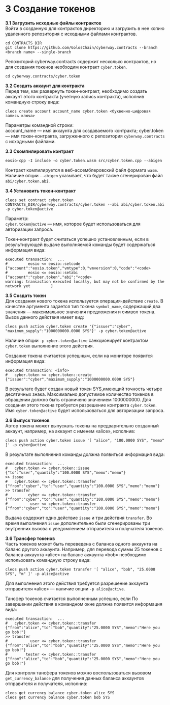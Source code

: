 
# 3 Создание токенов
**3.1 Загрузить исходные файлы контрактов**  
Войти в созданную для контрактов директорию и загрузить в нее копию удаленного репозитория с исходными файлами контрактов.
```
cd CONTRACTS_DIR
git clone https://github.com/GolosChain/cyberway.contracts --branch <branch name> --single-branch
```
Репозиторий cyberway.contracts содержит несколько контрактов, но для создания токенов необходим контракт `cyber.token`. 

```
cd cyberway.contracts/cyber.token
```  

**3.2 Создать аккаунт для контракта**  
Перед тем, как развернуть токен-контракт, необходимо создать аккаунт этого контракта (учетную запись контракта), исполнив командную строку вида:  
```
cleos create account account_name cyber.token <буквенно-цифровая запись ключа>
```  
Параметры командной строки:  
account_name — имя аккаунта для создаваемого контракта;
cyber.token — имя токен-контракта, загруженного с репозитория `cyberway.contracts` с исходными файлами.  

**3.3 Скомпилировать контракт**  
```
eosio-cpp -I include -o cyber.token.wasm src/cyber.token.cpp --abigen
```
Контракт компилируется в веб-ассемблеровский файл формата `wasm`. Наличие опции `--abigen` указывает, что будет также сгенерирован файл `abi/cyber.token.abi`.  

**3.4 Установить токен-контракт**
```
cleos set contract cyber.token CONTRACTS_DIR/cyberway.contracts/cyber.token --abi abi/cyber.token.abi -p cyber.token@active
```  
Параметр:  
`cyber.token@active` — имя, которое будет использоваться для авторизации запроса.  

Токен-контракт будет считаться успешно установленным, если в результирующей выдаче выполняемой команды будет содержаться информация вида:
```.
executed transaction:  ... 
#         eosio <= eosio::setcode               {"account":"eosio.token","vmtype":0,"vmversion":0,"code":"<code>
#         eosio <= eosio::setabi                {"account":"cyber.token","abi":"<code>
warning: transaction executed locally, but may not be confirmed by the network yet         ]
```   
**3.5 Создать токен**  
Для создания нового токена используется операция-действие `create`. В качестве аргумента задается тип токена `symbol_name`, содержащий два значения  — максимальное значения предложения и символ токена. Вызов данного действия имеет вид:
```
cleos push action cyber.token create '{"issuer":"cyber", "maximum_supply":"1000000000.0000 SYS"}' -p cyber.token@active
```  
Наличие опции `-p cyber.token@active` санкционирует контрактом `cyber.token` выполнение этого действия.  
  
Создание токена считается успешным, если на мониторе появится информация вида:  
```
executed transaction: <info>
#   cyber.token <= cyber.token::create          {"issuer":"cyber","maximum_supply":"1000000000.0000 SYS"}
```
В результате будет создан новый токен SYS,имеющий точность четыре десятичных знака. Максимально допустимое количество токенов в обращении должно быть ограничено значением 1000000000. Для создания этого токена требуется разрешение контракта `cyber.token`. Имя `cyber.token@active` будет использоваться для авторизации запроса.  

**3.6 Выпуск токенов**  
Автор токена может выпускать токены на предварительно созданный аккаунт, например, на аккаунт с именем «alice», исполнив:
```
cleos push action cyber.token issue '[ "alice", "100.0000 SYS", "memo" ]' -p cyber@active

```
В результате выполнения команды должна появиться информация вида:
```
executed transaction:  ... 
#   cyber.token <= cyber.token::issue           {"to":"user","quantity":"100.0000 SYS","memo":"memo"}
>> issue
#   cyber.token <= cyber.token::transfer        {"from":"cyber","to":"user","quantity":"100.0000 SYS","memo":"memo"}
>> transfer
#         cyber <= cyber.token::transfer        {"from":"cyber","to":"user","quantity":"100.0000 SYS","memo":"memo"}
#          user <= cyber.token::transfer        {"from":"cyber","to":"user","quantity":"100.0000 SYS","memo":"memo"}
```  

Выдача содержит одно действие `issue` и три действия `transfer`. Во время выполнения `issue` дополнительно были сгенерированы три внутренних вызова с уведомлением отправителя и получателя токенов.  

**3.6 Трансфер токенов**  
Часть токенов может быть переведена с баланса одного аккаунта на баланс другого аккаунта. Например, для перевода суммы 25 токенов с баланса аккаунта «alice» на баланс аккаунта «bob» необходимо использовать командную строку вида:
```
cleos push action cyber.token transfer '[ "alice", "bob", "25.0000 SYS", "m" ]' -p alice@active
```  
Для выполнения этого действия требуется разрешение аккаунта отправителя «alice» — наличие опции `-p alice@active`.  

Тансфер токенов считается выполненным успешно, если По завершении действия в командном окне должна появится информация вида:
```
executed transaction:  ... 
#   cyber.token <= cyber.token::transfer        {"from":"alice","to":"bob","quantity":"25.0000 SYS","memo":"Here you go bob!"}
>> transfer
#          user <= cyber.token::transfer        {"from":"alice","to":"bob","quantity":"25.0000 SYS","memo":"Here you go bob!"}
#        tester <= cyber.token::transfer        {"from":"alice","to":"bob","quantity":"25.0000 SYS","memo":"Here you go bob!"}
```  
Для контроля тансфера токенов можно воспользоваться вызовом  `get_currency_balance` для получения данных баланса аккаунтов отправителя и получателя, исполнив:
```
cleos get currency balance cyber.token alice SYS
cleos get currency balance cyber.token bob SYS
```